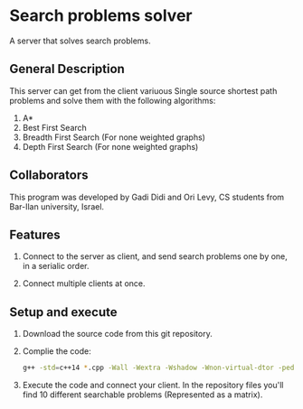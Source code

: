 # Search problems solver
A server that solves search problems. 

## General Description

This server can get from the client variuous Single source shortest path problems and solve them with the following algorithms:
1. A*
2. Best First Search
3. Breadth First Search (For none weighted graphs)
4. Depth First Search (For none weighted graphs)

## Collaborators

This program was developed by Gadi Didi and Ori Levy, CS students from Bar-Ilan university, Israel.


## Features

1. Connect to the server as client, and send search problems one by one, in a serialic order.

2. Connect multiple clients at once.


## Setup and execute


1. Download the source code from this git repository.

2. Complie the code:
    ```bash
    g++ -std=c++14 *.cpp -Wall -Wextra -Wshadow -Wnon-virtual-dtor -pedantic -o a.out -pthread
    ```
3. Execute the code and connect your client. In the repository files you'll find 10 different searchable problems (Represented as a matrix).

